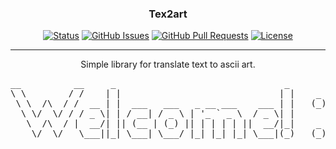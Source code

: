 <h3 align="center">Tex2art</h3>

<div align="center">

[![Status](https://img.shields.io/badge/status-active-success.svg)](https://github.com/follow39/text2art)
[![GitHub Issues](https://img.shields.io/github/issues/follow39/text2art.svg)](https://github.com/follow39/text2art/issues)
[![GitHub Pull Requests](https://img.shields.io/github/issues-pr/follow39/text2art.svg)](https://github.com/follow39/text2art/pulls)
[![License](https://img.shields.io/badge/license-MIT-blue.svg)](/LICENSE)

</div>

---

<p align="center"> Simple library for translate text to ascii art.
    <br> 
</p>

<pre>
__          __     _                                _       __
\ \        / /    | |                              | |    _ \ \
 \ \  /\  / /  __ | |  ___   ___   _ __ ___    ___ | |   (_) | |
  \ \/  \/ / / _ \| | / __| / _ \ | '_ ` _ \  / _ \| |       | |
   \  /\  / |  __/| || (__ | (_) || | | | | ||  __/|_|    _  | |
    \/  \/   \___||_| \___| \___/ |_| |_| |_| \___|(_)   (_) | |
                                                            /_/
</pre>
